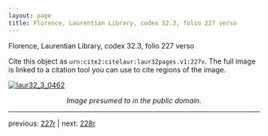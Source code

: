 ```yaml
---
layout: page
title: Florence, Laurentian Library, codex 32.3, folio 227 verso
---
```


Florence, Laurentian Library, codex 32.3, folio 227 verso

Cite this object as `urn:cite2:citelaur:laur32pages.v1:227v`.  The full image is linked to a citation tool you can use to cite regions of the image.

[![laur32_3_0462](http://www.homermultitext.org/iipsrv?IIIF=/project/homer/pyramidal/deepzoom/citelaur/laur32imgs/v1/laur32_3_0462.tif/full/800,/0/default.jpg)](http://www.homermultitext.org/ict2/?urn=urn:cite2:citelaur:laur32imgs.v1:laur32_3_0462) 

<p style="text-align: center; font-style: italic;">Image presumed to in the public domain.</p>

---

previous: [227r](../227r/) | next: [228r](../228r/)